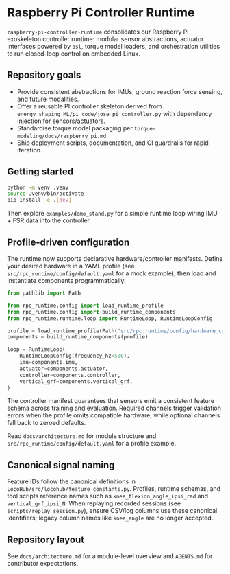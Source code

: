 # Raspberry Pi Controller Runtime

`raspberry-pi-controller-runtime` consolidates our Raspberry Pi exoskeleton controller runtime: modular sensor abstractions, actuator interfaces powered by `osl`, torque model loaders, and orchestration utilities to run closed-loop control on embedded Linux.

## Repository goals
- Provide consistent abstractions for IMUs, ground reaction force sensing, and future modalities.
- Offer a reusable PI controller skeleton derived from `energy_shaping_ML/pi_code/jose_pi_controller.py` with dependency injection for sensors/actuators.
- Standardise torque model packaging per `torque-modeling/docs/raspberry_pi.md`.
- Ship deployment scripts, documentation, and CI guardrails for rapid iteration.

## Getting started
```bash
python -m venv .venv
source .venv/bin/activate
pip install -e .[dev]
```

Then explore `examples/demo_stand.py` for a simple runtime loop wiring IMU + FSR data into the controller.

## Profile-driven configuration
The runtime now supports declarative hardware/controller manifests. Define your desired hardware in a YAML profile (see `src/rpc_runtime/config/default.yaml` for a mock example), then load and instantiate components programmatically:

```python
from pathlib import Path

from rpc_runtime.config import load_runtime_profile
from rpc_runtime.config import build_runtime_components
from rpc_runtime.runtime.loop import RuntimeLoop, RuntimeLoopConfig

profile = load_runtime_profile(Path("src/rpc_runtime/config/hardware_config.yaml"))
components = build_runtime_components(profile)

loop = RuntimeLoop(
    RuntimeLoopConfig(frequency_hz=500),
    imu=components.imu,
    actuator=components.actuator,
    controller=components.controller,
    vertical_grf=components.vertical_grf,
)
```

The controller manifest guarantees that sensors emit a consistent feature schema across training and evaluation. Required channels trigger validation errors when the profile omits compatible hardware, while optional channels fall back to zeroed defaults.

Read `docs/architecture.md` for module structure and `src/rpc_runtime/config/default.yaml` for a profile example.

## Canonical signal naming
Feature IDs follow the canonical definitions in `LocoHub/src/locohub/feature_constants.py`. Profiles, runtime schemas, and tool scripts reference names such as `knee_flexion_angle_ipsi_rad` and `vertical_grf_ipsi_N`. When replaying recorded sessions (see `scripts/replay_session.py`), ensure CSV/log columns use these canonical identifiers; legacy column names like `knee_angle` are no longer accepted.

## Repository layout
See `docs/architecture.md` for a module-level overview and `AGENTS.md` for contributor expectations.
